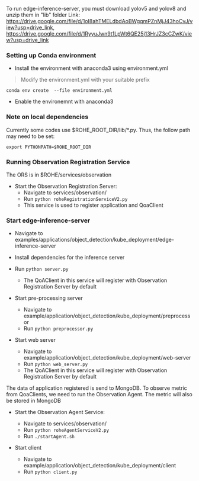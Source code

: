 To run edge-inference-server, you must download yolov5 and yolov8 and unzip them in "lib" folder
Link: https://drive.google.com/file/d/1oI8ahTMELdbdAoBWgqmPZnMjJ43hoCvJ/view?usp=drive_link, https://drive.google.com/file/d/1RyyuJwn9t1LpWt6QE25j13HrJZ3cCZwK/view?usp=drive_link

### Setting up Conda environment 

- Install the environment with anaconda3 using environment.yml
> Modify the environment.yml with your suitable prefix
```
conda env create  --file environment.yml
```
- Enable the environemnt with anaconda3

### Note on local dependencies
Currently some codes use $ROHE_ROOT_DIR/lib/*.py. Thus, the follow path may need to be set:
```
export PYTHONPATH=$ROHE_ROOT_DIR
```

### Running Observation Registration Service

The ORS is in $ROHE/services/observation 

- Start the Observation Registration Server: 
    - Navigate to services/observation/
    - Run `python roheRegistrationServiceV2.py`
    - This service is used to register application and QoaClient

### Start edge-inference-server

- Navigate to examples/applications/object_detection/kube_deployment/edge-inference-server
- Install dependencies for the inference server

- Run `python server.py`

    - The QoAClient in this service will register with Observation Registration Server by default

- Start pre-processing server
    - Navigate to example/application/object_detection/kube_deployment/preprocessor
    - Run `python preprocessor.py`

- Start web server
    - Navigate to example/application/object_detection/kube_deployment/web-server
    - Run `python web_server.py`
    - The QoAClient in this service will register with Observation Registration Server by default

The data of application registered is send to MongoDB.
To observe metric from QoaClients, we need to run the Observation Agent.
The metric will also be stored in MongoDB


- Start the Observation Agent Service: 
    - Navigate to services/observation/
    - Run `python roheAgentServiceV2.py`
    - Run `./startAgent.sh`


- Start client
    - Navigate to example/application/object_detection/kube_deployment/client
    - Run `python client.py`
